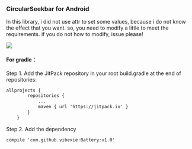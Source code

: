 ### CircularSeekbar for Android

In this library, i did not use attr to set some values, because i do not know the effect that you want. so, you need to modify a little to meet the requirements. if you do not how to modify, issue please!
 
![](http://qiniu.vibexie.com/github/battery.gif)

#### For gradle：
Step 1. Add the JitPack repository in your root build.gradle at the end of repositories:
``` xml
allprojects {
		repositories {
			...
			maven { url 'https://jitpack.io' }
		}
	}
```

Step 2. Add the dependency
``` xml
compile 'com.github.vibexie:Battery:v1.0'
```
